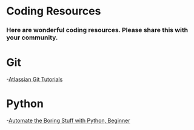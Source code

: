 <h1>Coding Resources</h1>

<h3>Here are wonderful coding resources. Please share this with your community.</h3>

# Git
-[Atlassian Git Tutorials](https://www.atlassian.com/git)

# Python
-[Automate the Boring Stuff with Python, Beginner](https://automatetheboringstuff.com)
